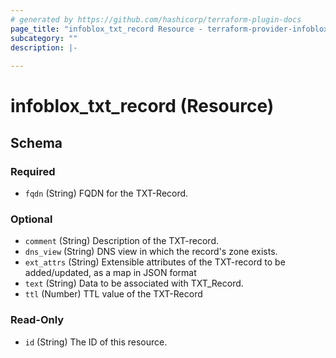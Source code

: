 ```yaml
---
# generated by https://github.com/hashicorp/terraform-plugin-docs
page_title: "infoblox_txt_record Resource - terraform-provider-infoblox"
subcategory: ""
description: |-
  
---
```


# infoblox_txt_record (Resource)





<!-- schema generated by tfplugindocs -->
## Schema

### Required

- `fqdn` (String) FQDN for the TXT-Record.

### Optional

- `comment` (String) Description of the TXT-record.
- `dns_view` (String) DNS view in which the record's zone exists.
- `ext_attrs` (String) Extensible attributes of the TXT-record to be added/updated, as a map in JSON format
- `text` (String) Data to be associated with TXT_Record.
- `ttl` (Number) TTL value of the TXT-Record

### Read-Only

- `id` (String) The ID of this resource.


